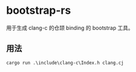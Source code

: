 # bootstrap-rs

用于生成 clang-c 的仓颉 binding 的 bootstrap 工具。

## 用法

```shell
cargo run .\include\clang-c\Index.h clang.cj
```